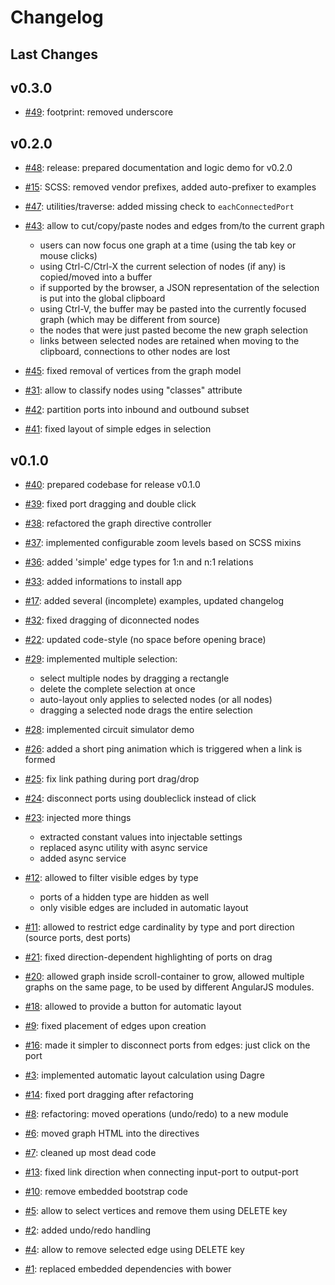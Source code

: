 # Changelog

## Last Changes


## v0.3.0

- [#49](https://github.com/x1B/nbe/issues/49): footprint: removed underscore


## v0.2.0

- [#48](https://github.com/x1B/nbe/issues/48): release: prepared documentation and logic demo for v0.2.0

- [#15](https://github.com/x1B/nbe/issues/15): SCSS: removed vendor prefixes, added auto-prefixer to examples

- [#47](https://github.com/x1B/nbe/issues/47): utilities/traverse: added missing check to `eachConnectedPort`

- [#43](https://github.com/x1B/nbe/issues/43): allow to cut/copy/paste nodes and edges from/to the current graph
    * users can now focus one graph at a time (using the tab key or mouse clicks)
    * using Ctrl-C/Ctrl-X the current selection of nodes (if any) is copied/moved into a buffer
    * if supported by the browser, a JSON representation of the selection is put into the global clipboard
    * using Ctrl-V, the buffer may be pasted into the currently focused graph (which may be different from source)
    * the nodes that were just pasted become the new graph selection
    * links between selected nodes are retained when moving to the clipboard, connections to other nodes are lost 

- [#45](https://github.com/x1B/nbe/issues/45): fixed removal of vertices from the graph model

- [#31](https://github.com/x1B/nbe/issues/31): allow to classify nodes using "classes" attribute

- [#42](https://github.com/x1B/nbe/issues/42): partition ports into inbound and outbound subset

- [#41](https://github.com/x1B/nbe/issues/41): fixed layout of simple edges in selection


## v0.1.0

- [#40](https://github.com/x1B/nbe/issues/40): prepared codebase for release v0.1.0

- [#39](https://github.com/x1B/nbe/issues/39): fixed port dragging and double click

- [#38](https://github.com/x1B/nbe/issues/38): refactored the graph directive controller

- [#37](https://github.com/x1B/nbe/issues/37): implemented configurable zoom levels based on SCSS mixins

- [#36](https://github.com/x1B/nbe/issues/36): added 'simple' edge types for 1:n and n:1 relations

- [#33](https://github.com/x1B/nbe/issues/33): added informations to install app

- [#17](https://github.com/x1B/nbe/issues/17): added several (incomplete) examples, updated changelog

- [#32](https://github.com/x1B/nbe/issues/32): fixed dragging of diconnected nodes

- [#22](https://github.com/x1B/nbe/issues/22): updated code-style (no space before opening brace)

- [#29](https://github.com/x1B/nbe/issues/29): implemented multiple selection:
    * select multiple nodes by dragging a rectangle
    * delete the complete selection at once
    * auto-layout only applies to selected nodes (or all nodes)
    * dragging a selected node drags the entire selection

- [#28](https://github.com/x1B/nbe/issues/28): implemented circuit simulator demo

- [#26](https://github.com/x1B/nbe/issues/26): added a short ping animation which is triggered when a link is formed

- [#25](https://github.com/x1B/nbe/issues/25): fix link pathing during port drag/drop

- [#24](https://github.com/x1B/nbe/issues/24): disconnect ports using doubleclick instead of click

- [#23](https://github.com/x1B/nbe/issues/23): injected more things
    * extracted constant values into injectable settings
    * replaced async utility with async service
    * added async service

- [#12](https://github.com/x1B/nbe/issues/12): allowed to filter visible edges by type
    * ports of a hidden type are hidden as well
    * only visible edges are included in automatic layout

- [#11](https://github.com/x1B/nbe/issues/11): allowed to restrict edge cardinality by type and port direction (source ports, dest ports)

- [#21](https://github.com/x1B/nbe/issues/21): fixed direction-dependent highlighting of ports on drag

- [#20](https://github.com/x1B/nbe/issues/20): allowed graph inside scroll-container to grow, allowed multiple graphs on the same page, to be used by different AngularJS modules.

- [#18](https://github.com/x1B/nbe/issues/18): allowed to provide a button for automatic layout

- [#9](https://github.com/x1B/nbe/issues/9): fixed placement of edges upon creation

- [#16](https://github.com/x1B/nbe/issues/16): made it simpler to disconnect ports from edges: just click on the port

- [#3](https://github.com/x1B/nbe/issues/3): implemented automatic layout calculation using Dagre

- [#14](https://github.com/x1B/nbe/issues/14): fixed port dragging after refactoring

- [#8](https://github.com/x1B/nbe/issues/8): refactoring: moved operations (undo/redo) to a new module

- [#6](https://github.com/x1B/nbe/issues/6): moved graph HTML into the directives

- [#7](https://github.com/x1B/nbe/issues/7): cleaned up most dead code

- [#13](https://github.com/x1B/nbe/issues/13): fixed link direction when connecting input-port to output-port

- [#10](https://github.com/x1B/nbe/issues/10): remove embedded bootstrap code

- [#5](https://github.com/x1B/nbe/issues/5): allow to select vertices and remove them using DELETE key

- [#2](https://github.com/x1B/nbe/issues/2): added undo/redo handling

- [#4](https://github.com/x1B/nbe/issues/4): allow to remove selected edge using DELETE key

- [#1](https://github.com/x1B/nbe/issues/1): replaced embedded dependencies with bower
